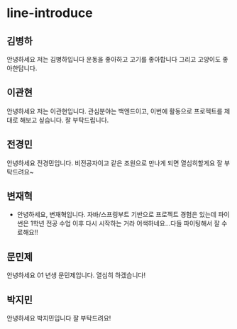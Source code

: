 # line-introduce
## 김병하
   안녕하세요 저는 김병하입니다
   운동을 좋아하고 고기를 좋아합니다 그리고 고양이도 좋아한답니다.
## 이관현
안녕하세요 저는 이관현입니다. 관심분야는 백엔드이고, 이번에 활동으로 
프로젝트를 제대로 해보고 싶습니다. 잘 부탁드립니다.
## 전경민
안녕하세요 전경민입니다. 비전공자이고 같은 조원으로 만나게 되면 열심히할게요 잘 부탁드려요~
## 변재혁
- 안녕하세요, 변재혁입니다. 자바/스프링부트 기반으로 프로젝트 경험은 있는데 
파이썬은 1학년 전공 수업 이후 다시 시작하는 거라 어색하네요...다들 파이팅해서 잘 수료해요!!

## 문민제
안녕하세요 01 년생 문민제입니다.
열심히 하겠습니다!

## 박지민
안녕하세요 박지민입니다  잘 부탁드려요!
